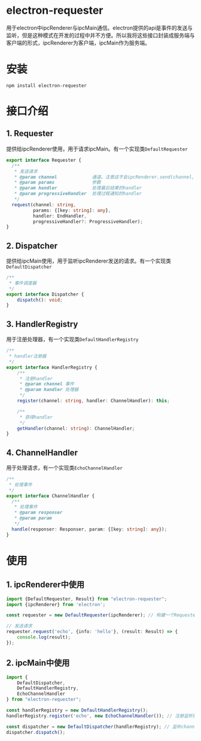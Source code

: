 # electron-requester
用于electron中ipcRenderer与ipcMain通信。electron提供的api是事件的发送与监听，但是这种模式在开发的过程中并不方便。所以我将这些接口封装成服务端与客户端的形式，ipcRenderer为客户端，ipcMain作为服务端。

# 安装
```
npm install electron-requester
```

# 接口介绍

## 1. Requester
提供给ipcRenderer使用，用于请求ipcMain。有一个实现类`DefaultRequester`

```typescript
export interface Requester {
  /**
   * 发送请求
   * @param channel             通道。注意这不会ipcRenderer.send(channel, listener)中的通道，仅是一个参数
   * @param params              参数
   * @param handler             处理最后结果的handler
   * @param progressiveHandler  处理过程通知的handler
   */
  request(channel: string,
          params: {[key: string]: any},
          handler: EndHandler,
          progressiveHandler?: ProgressiveHandler);
}
```


## 2. Dispatcher
提供给ipcMain使用，用于监听ipcRenderer发送的请求。有一个实现类`DefaultDispatcher`

```typescript
/**
 * 事件调度器
 */
export interface Dispatcher {
    dispatch(): void;
}
```

## 3. HandlerRegistry
用于注册处理器，有一个实现类`DefaultHandlerRegistry`
```typescript
/**
 * handler注册器
 */
export interface HandlerRegistry {
    /**
     * 注册handler
     * @param channel 事件
     * @param handler 处理器
     */
    register(channel: string, handler: ChannelHandler): this;

    /**
     * 获得handler
     */
    getHandler(channel: string): ChannelHandler;
}
```
## 4. ChannelHandler
用于处理请求，有一个实现类`EchoChannelHandler`
```typescript
/**
 * 处理事件
 */
export interface ChannelHandler {
  /**
   * 处理事件
   * @param responser
   * @param param
   */
  handle(responser: Responser, param: {[key: string]: any});
}
```

# 使用

## 1. ipcRenderer中使用
```typescript
import {DefaultRequester, Result} from "electron-requester";
import {ipcRenderer} from 'electron';

const requester = new DefaultRequester(ipcRenderer); // 构建一个Requester对象

// 发送请求
requester.request('echo', {info: 'hello'}, (result: Result) => {
    console.log(result);
});
```

## 2. ipcMain中使用
```typescript
import {
    DefaultDispatcher,
    DefaultHandlerRegistry,
    EchoChannelHandler
} from "electron-requester";

const handlerRegistry = new DefaultHandlerRegistry();
handlerRegistry.register('echo', new EchoChannelHandler()); // 注册监听的channel

const dispatcher = new DefaultDispatcher(handlerRegistry); // 监听channel
dispatcher.dispatch();
```
